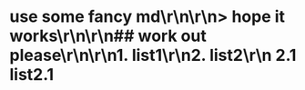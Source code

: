 # use some fancy md\r\n\r\n> hope it works\r\n\r\n## work out please\r\n\r\n1. list1\r\n2. list2\r\n  2.1 list2.1